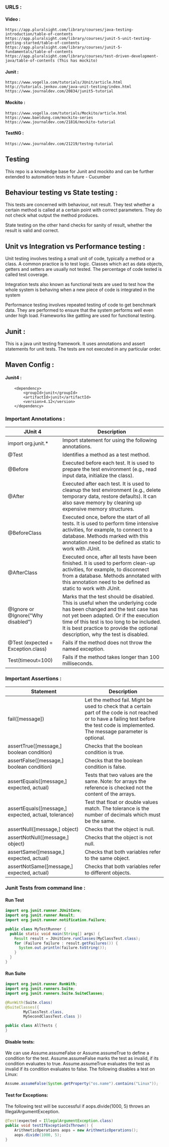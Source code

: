 ### URLS :
#### Video :
```
https://app.pluralsight.com/library/courses/java-testing-introduction/table-of-contents                      
https://app.pluralsight.com/library/courses/junit-5-unit-testing-getting-started/table-of-contents          
https://app.pluralsight.com/library/courses/junit-5-fundamentals/table-of-contents                          
https://app.pluralsight.com/library/courses/test-driven-development-java/table-of-contents (This has mockito)
```

#### Junit :
```
https://www.vogella.com/tutorials/JUnit/article.html
http://tutorials.jenkov.com/java-unit-testing/index.html
https://www.journaldev.com/20834/junit5-tutorial
```

#### Mockito : 
```
https://www.vogella.com/tutorials/Mockito/article.html
https://www.baeldung.com/mockito-series
https://www.journaldev.com/21816/mockito-tutorial
```

#### TestNG : 
```
https://www.journaldev.com/21219/testng-tutorial
```
Testing
----------
This repo is a knowledge base for Junit and mockito and can be further extended to automation tests in future - Cucumber

Behaviour testing vs State testing : 
------------------------------------

This tests are concerned with behaviour, not result. They test whether a certain method is called at a 
certain point with correct parameters. They do not check what output the method produces.

State testing on the other hand checks for sanity of result, whether the result is valid and correct.

Unit vs Integration vs Performance testing :
--------------------------------------------

Unit testing involves testing a small unit of code, typically a method or a class. A common practice is to test 
logic. Classes which act as data objects, getters and setters are usually not tested. The percentage of code tested
is called test coverage.

Integration tests also known as functional tests are used to test how the whole system is behaving when a new piece
of code is integrated in the system

Performance testing involves repeated testing of code to get benchmark data. They are performed to ensure that 
the system performs well even under high load. Frameworks like gattling are used for functional testing.

Junit :
-------
This is a java unit testing framework. It uses annotations and assert statements for unit tests. The tests are 
not executed in any particular order.

Maven Config : 
--------------

#### Junit4 : 

```maven
	<dependency>
	    <groupId>junit</groupId>
	    <artifactId>junit</artifactId>
	    <version>4.12</version>
	</dependency>
```

### Important Annotations : 

|JUnit 4|Description|
|-------|-----------|
|import org.junit.* |Import statement for using the following annotations.|
|@Test|Identifies a method as a test method.|
|@Before|Executed before each test. It is used to prepare the test environment (e.g., read input data, initialize the class).|
|@After|Executed after each test. It is used to cleanup the test environment (e.g., delete temporary data, restore defaults). It can also save memory by cleaning up expensive memory structures.|
|@BeforeClass|Executed once, before the start of all tests. It is used to perform time intensive activities, for example, to connect to a database. Methods marked with this annotation need to be defined as static to work with JUnit.|
|@AfterClass|Executed once, after all tests have been finished. It is used to perform clean-up activities, for example, to disconnect from a database. Methods annotated with this annotation need to be defined as static to work with JUnit.|
|@Ignore or @Ignore("Why disabled")|Marks that the test should be disabled. This is useful when the underlying code has been changed and the test case has not yet been adapted. Or if the execution time of this test is too long to be included. It is best practice to provide the optional description, why the test is disabled.|
|@Test (expected = Exception.class)|Fails if the method does not throw the named exception.|
|Test(timeout=100)|Fails if the method takes longer than 100 milliseconds.|

### Important Assertions :

|Statement|Description|
|-------|-----------|
|fail([message])|Let the method fail. Might be used to check that a certain part of the code is not reached or to have a failing test before the test code is implemented. The message parameter is optional.|
|assertTrue([message,] boolean condition)|Checks that the boolean condition is true.|
|assertFalse([message,] boolean condition)|Checks that the boolean condition is false.|
|assertEquals([message,] expected, actual)|Tests that two values are the same. Note: for arrays the reference is checked not the content of the arrays.|
|assertEquals([message,] expected, actual, tolerance)|Test that float or double values match. The tolerance is the number of decimals which must be the same.|
|assertNull([message,] object)|Checks that the object is null.|
|assertNotNull([message,] object)|Checks that the object is not null.|
|assertSame([message,] expected, actual)|Checks that both variables refer to the same object.|
|assertNotSame([message,] expected, actual)|Checks that both variables refer to different objects.|

### Junit Tests from command line : 

#### Run Test

```java
import org.junit.runner.JUnitCore;
import org.junit.runner.Result;
import org.junit.runner.notification.Failure;

public class MyTestRunner {
  public static void main(String[] args) {
    Result result = JUnitCore.runClasses(MyClassTest.class);
    for (Failure failure : result.getFailures()) {
      System.out.println(failure.toString());
    }
  }
}
```

#### Run Suite

```java
import org.junit.runner.RunWith;
import org.junit.runners.Suite;
import org.junit.runners.Suite.SuiteClasses;

@RunWith(Suite.class)
@SuiteClasses({
        MyClassTest.class,
        MySecondClassTest.class })

public class AllTests {
} 
```

#### Disable tests: 

We can use Assume.assumeFalse or Assume.assumeTrue to define a condition for the test. 
Assume.assumeFalse marks the test as invalid, if its condition evaluates to true. 
Assume.assumeTrue evaluates the test as invalid if its condition evaluates to false. 
The following disables a test on Linux:

```java
Assume.assumeFalse(System.getProperty("os.name").contains("Linux"));
```

#### Test for Exceptions:

The following test will be successful if aops.divide(1000, 5) throws an
IllegalArgumentException.

```java
@Test(expected = IllegalArgumentException.class)
public void testIfExceptionIsThrown() {
	ArithmeticOperations aops = new ArithmeticOperations();
	aops.divide(1000, 5);
}
```
